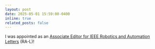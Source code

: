 ```yaml
---
layout: post
date: 2025-05-01 15:59:00-0400
inline: true
related_posts: false
---
```


I was appointed as an [Associate Editor for IEEE Robotics and Automation Letters](https://www.merl.com/news/news-20250304-1554) (RA-L)! 
